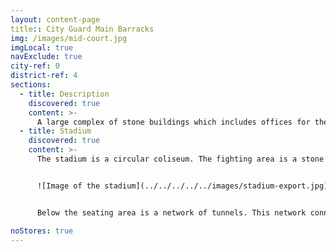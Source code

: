 ```yaml
---
layout: content-page
title:: City Guard Main Barracks
img: /images/mid-court.jpg
imgLocal: true
navExclude: true
city-ref: 0
district-ref: 4
sections:
  - title: Description
    discovered: true
    content: >-
      A large complex of stone buildings which includes offices for the higher officers, sleeping quarters, training facilities, armories, a stadium, and a jail. Most of the complex is off limits to the general public besides the entrance foyer where civilians can get information or report crimes.
  - title: Stadium
    discovered: true
    content: >-
      The stadium is a circular coliseum. The fighting area is a stone and sand pit with a 60ft diameter. There are broken walls within the pit that can be used as defensive measures during combat. There are eight archways around the outside of the fighting pit leading to chambers beneath the stands. Around the pit is a 15ft wall above which feature rows of seating which can few nearly two thousand spectators.


      ![Image of the stadium](../../../../../images/stadium-export.jpg)


      Below the seating area is a network of tunnels. This network connects the various staging areas for fighters, cages for beasts, and storage of goods needed to run the stadium.

noStores: true
---
```

